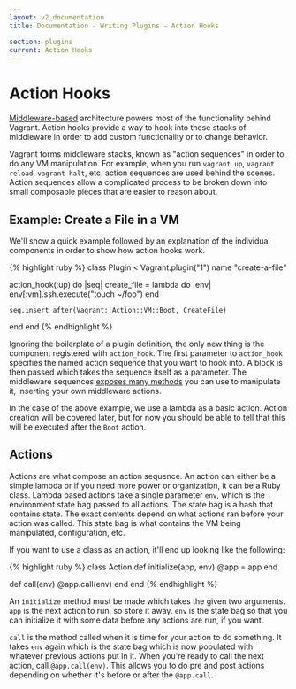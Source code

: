 ```yaml
---
layout: v2_documentation
title: Documentation - Writing Plugins - Action Hooks

section: plugins
current: Action Hooks
---
```

# Action Hooks

[Middleware-based](http://en.wikipedia.org/wiki/Middleware)
architecture powers most of the functionality behind Vagrant. Action hooks
provide a way to hook into these stacks of middleware in order to add
custom functionality or to change behavior.

Vagrant forms middleware stacks, known as "action sequences" in order to
do any VM manipulation. For example, when you run `vagrant up`, `vagrant reload`,
`vagrant halt`, etc. action sequences are used behind the scenes. Action sequences
allow a complicated process to be broken down into small composable pieces
that are easier to reason about.

## Example: Create a File in a VM

We'll show a quick example followed by an explanation of the individual
components in order to show how action hooks work.

{% highlight ruby %}
class Plugin < Vagrant.plugin("1")
  name "create-a-file"

  action_hook(:up) do |seq|
    create_file = lambda do |env|
      env[:vm].ssh.execute("touch ~/foo")
    end

    seq.insert_after(Vagrant::Action::VM::Boot, CreateFile)
  end
end
{% endhighlight %}

Ignoring the boilerplate of a plugin definition, the only new thing is
the component registered with `action_hook`. The first parameter to
`action_hook` specifies the named action sequence that you want to hook
into. A block is then passed which takes the sequence itself as a parameter.
The middleware sequences [exposes many methods](#)
you can use to manipulate it, inserting your own middleware actions.

In the case of the above example, we use a lambda as a basic action. Action
creation will be covered later, but for now you should be able to tell that
this will be executed after the `Boot` action.

## Actions

Actions are what compose an action sequence. An action can either be a simple
lambda or if you need more power or organization, it can be a Ruby class. Lambda
based actions take a single parameter `env`, which is the environment state
bag passed to all actions. The state bag is a hash that contains state. The
exact contents depend on what actions ran before your action was called. This
state bag is what contains the VM being manipulated, configuration, etc.

If you want to use a class as an action, it'll end up looking like the
following:

{% highlight ruby %}
class Action
  def initialize(app, env)
    @app = app
  end

  def call(env)
    @app.call(env)
  end
end
{% endhighlight %}

An `initialize` method must be made which takes the given two arguments.
`app` is the next action to run, so store it away. `env` is the state bag
so that you can initialize it with some data before any actions are run,
if you want.

`call` is the method called when it is time for your action to do something.
It takes `env` again which is the state bag which is now populated with
whatever previous actions put in it. When you're ready to call the next action,
call `@app.call(env)`. This allows you to do pre and post actions depending
on whether it's before or after the `@app.call`.
